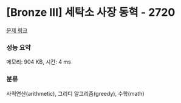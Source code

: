 # [Bronze III] 세탁소 사장 동혁 - 2720 

[문제 링크](https://www.acmicpc.net/problem/2720) 

### 성능 요약

메모리: 904 KB, 시간: 4 ms

### 분류

사칙연산(arithmetic), 그리디 알고리즘(greedy), 수학(math)


